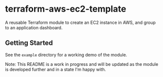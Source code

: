 # terraform-aws-ec2-template

A reusable Terraform module to create an EC2 instance in AWS, and group to an application dashboard.

## Getting Started

See the `example` directory for a working demo of the module.

Note: This README is a work in progress and will be updated as the module is developed further and
in a state I'm happy with.